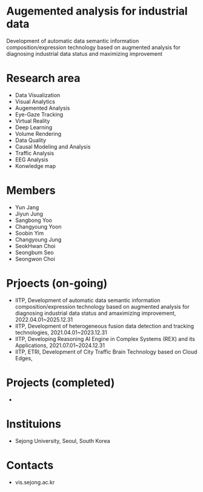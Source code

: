 # Augemented analysis for industrial data
Development of automatic data semantic information composition/expression technology based on augmented analysis for diagnosing industrial data status and maximizing improvement

# Research area
- Data Visualization
- Visual Analytics
- Augemented Analysis
- Eye-Gaze Tracking
- Virtual Reality
- Deep Learning
- Volume Rendering
- Data Quality
- Causal Modeling and Analysis
- Traffic Analysis
- EEG Analysis
- Konwledge map

# Members
- Yun Jang
- Jiyun Jung
- Sangbong Yoo
- Changyoung Yoon
- Soobin Yim
- Changyoung Jung
- SeokHwan Choi
- Seongbum Seo
- Seongwon Choi

# Prjoects (on-going)
- IITP, Development of automatic data semantic information composition/expression technology based on augmented analysis for diagnosing industrial data status and amaximizing improvement, 2022.04.01~2025.12.31
- IITP, Development of heterogeneous fusion data detection and tracking technologies, 2021.04.01~2023.12.31
- IITP, Developing Reasoning AI Engine in Complex Systems (REX) and its Applications, 2021.07.01~2024.12.31
- IITP, ETRI, Development of City Traffic Brain Technology based on Cloud Edges, 

# Projects (completed)
- 

# Instituions
- Sejong University, Seoul, South Korea

# Contacts
- vis.sejong.ac.kr
